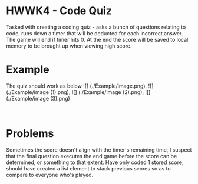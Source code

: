 # HWWK4 - Code Quiz
Tasked with creating a coding quiz - asks a bunch of questions relating to code, runs down a timer that will be deducted for each incorrect answer. The game will end if timer hits 0.
At the end the score will be saved to local memory to be brought up when viewing high score.

# Example
The quiz should work as below
![] (./Example/image.png), ![] (./Example/image (1).png), ![] (./Example/image (2).png), ![] (./Example/image (3).png)

<br>

# Problems
Sometimes the score doesn't align with the timer's remaining time, I suspect that the final question executes the end game before the score can be determined, or something to that extent. Have only coded 1 stored score, should have created a list element to stack previous scores so as to compare to everyone who's played.